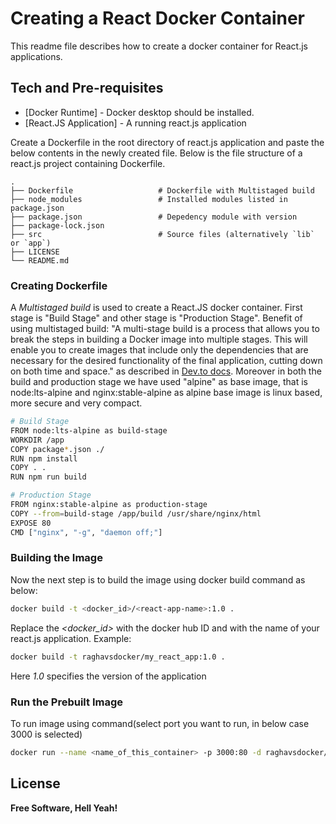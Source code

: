 # Creating a React Docker Container

This readme file describes how to create a docker container for React.js applications.


## Tech and Pre-requisites

- [Docker Runtime] - Docker desktop should be installed.
- [React.JS Application] - A running react.js application


Create a Dockerfile in the root directory of react.js application and paste the below contents in the newly created file.  Below is the file structure of a react.js project containing Dockerfile.

    .
    ├── Dockerfile                   # Dockerfile with Multistaged build
    ├── node_modules                 # Installed modules listed in package.json
    ├── package.json                 # Depedency module with version
    ├── package-lock.json
    ├── src                          # Source files (alternatively `lib` or `app`)
    ├── LICENSE
    └── README.md

### Creating Dockerfile
A *Multistaged build* is used to create a React.JS docker container. First stage is "Build Stage" and other stage is "Production Stage". Benefit of using multistaged build:
"A multi-stage build is a process that allows you to break the steps in building a Docker image into multiple stages. This will enable you to create images that include only the dependencies that are necessary for the desired functionality of the final application, cutting down on both time and space." as described in [Dev.to docs](https://dev.to/pavanbelagatti/what-are-multi-stage-docker-builds-1mi9#:~:text=A%20multi%2Dstage%20build%20is,on%20both%20time%20and%20space.).
Moreover in both the build and production stage we have used "alpine" as base image, that is node:lts-alpine and nginx:stable-alpine as alpine base image is linux based, more secure and very compact.
```sh
# Build Stage
FROM node:lts-alpine as build-stage 
WORKDIR /app
COPY package*.json ./
RUN npm install
COPY . .
RUN npm run build     

# Production Stage
FROM nginx:stable-alpine as production-stage
COPY --from=build-stage /app/build /usr/share/nginx/html
EXPOSE 80
CMD ["nginx", "-g", "daemon off;"]
```
### Building the Image
Now the next step is to build the image using docker build command as below:
```sh
docker build -t <docker_id>/<react-app-name>:1.0 .
```
Replace the *<docker_id>* with the docker hub ID and *<react-app-name>* with the name of your react.js application. Example:
```sh
docker build -t raghavsdocker/my_react_app:1.0 .
```
Here *1.0* specifies the version of the application
### Run the Prebuilt Image
To run image using command(select port you want to run, in below case 3000 is selected) 
```sh
docker run --name <name_of_this_container> -p 3000:80 -d raghavsdocker/<react-app-name>:1.0
```

## License

**Free Software, Hell Yeah!**
